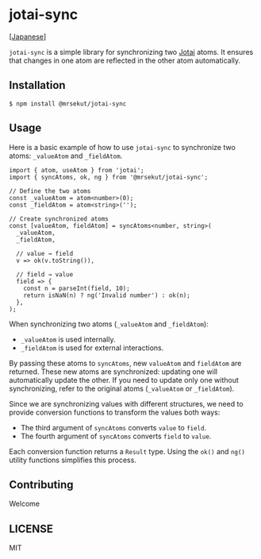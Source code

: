 # jotai-sync

[[Japanese](https://scrapbox.io/mrsekut-p/jotai-sync)]

`jotai-sync` is a simple library for synchronizing two [Jotai](https://github.com/pmndrs/jotai) atoms. It ensures that changes in one atom are reflected in the other atom automatically.

## Installation

```
$ npm install @mrsekut/jotai-sync
```

## Usage

Here is a basic example of how to use `jotai-sync` to synchronize two atoms: `_valueAtom` and `_fieldAtom`.

```tsx
import { atom, useAtom } from 'jotai';
import { syncAtoms, ok, ng } from '@mrsekut/jotai-sync';

// Define the two atoms
const _valueAtom = atom<number>(0);
const _fieldAtom = atom<string>('');

// Create synchronized atoms
const [valueAtom, fieldAtom] = syncAtoms<number, string>(
  _valueAtom,
  _fieldAtom,

  // value → field
  v => ok(v.toString()),

  // field → value
  field => {
    const n = parseInt(field, 10);
    return isNaN(n) ? ng('Invalid number') : ok(n);
  },
);
```

When synchronizing two atoms (`_valueAtom` and `_fieldAtom`):

- `_valueAtom` is used internally.
- `_fieldAtom` is used for external interactions.

By passing these atoms to `syncAtoms`, new `valueAtom` and `fieldAtom` are returned. These new atoms are synchronized: updating one will automatically update the other. If you need to update only one without synchronizing, refer to the original atoms (`_valueAtom` or `_fieldAtom`).

Since we are synchronizing values with different structures, we need to provide conversion functions to transform the values both ways:

- The third argument of `syncAtoms` converts `value` to `field`.
- The fourth argument of `syncAtoms` converts `field` to `value`.

Each conversion function returns a `Result` type. Using the `ok()` and `ng()` utility functions simplifies this process.

## Contributing

Welcome

## LICENSE

MIT
